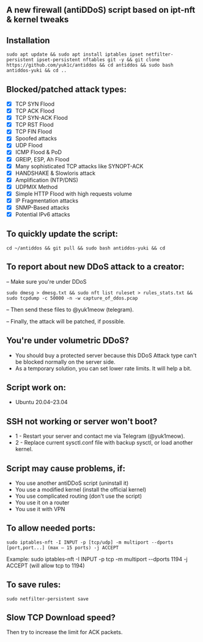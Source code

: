 ## A new firewall (antiDDoS) script based on ipt-nft & kernel tweaks

## Installation
```
sudo apt update && sudo apt install iptables ipset netfilter-persistent ipset-persistent nftables git -y && git clone https://github.com/yuk1c/antiddos && cd antiddos && sudo bash antiddos-yuki && cd ..
```

## Blocked/patched attack types:
- [x] TCP SYN Flood
- [x] TCP ACK Flood
- [x] TCP SYN-ACK Flood
- [x] TCP RST Flood
- [x] TCP FIN Flood
- [x] Spoofed attacks
- [x] UDP Flood
- [x] ICMP Flood & PoD
- [x] GREIP, ESP, Ah Flood
- [x] Many sophisticated TCP attacks like SYNOPT-ACK
- [x] HANDSHAKE & Slowloris attack
- [x] Amplification (NTP/DNS)
- [x] UDPMIX Method
- [x] Simple HTTP Flood with high requests volume
- [x] IP Fragmentation attacks
- [x] SNMP-Based attacks
- [x] Potential IPv6 attacks

## To quickly update the script:
```
cd ~/antiddos && git pull && sudo bash antiddos-yuki && cd
```
## To report about new DDoS attack to a creator:
– Make sure you're under DDoS
```
sudo dmesg > dmesg.txt && sudo nft list ruleset > rules_stats.txt && sudo tcpdump -c 50000 -n -w capture_of_ddos.pcap
```
– Then send these files to @yuk1meow (telegram).

– Finally, the attack will be patched, if possible.

## You're under volumetric DDoS?
- You should buy a protected server because this DDoS Attack type can't be blocked normally on the server side.
- As a temporary solution, you can set lower rate limits. It will help a bit.

## Script work on:
- Ubuntu 20.04–23.04

## SSH not working or server won't boot?
- 1 - Restart your server and contact me via Telegram (@yuk1meow).
- 2 - Replace current sysctl.conf file with backup sysctl, or load another kernel.

## Script may cause problems, if:
- You use another antiDDoS script (uninstall it)
- You use a modified kernel (install the official kernel)
- You use complicated routing (don't use the script)
- You use it on a router
- You use it with VPN
  
## To allow needed ports:
```
sudo iptables-nft -I INPUT -p [tcp/udp] -m multiport --dports [port,port...] (max – 15 ports) -j ACCEPT
```
Example: sudo iptables-nft -I INPUT -p tcp -m multiport --dports 1194 -j ACCEPT (will allow tcp to 1194)

## To save rules:
```
sudo netfilter-persistent save
```

## Slow TCP Download speed?
Then try to increase the limit for ACK packets.

